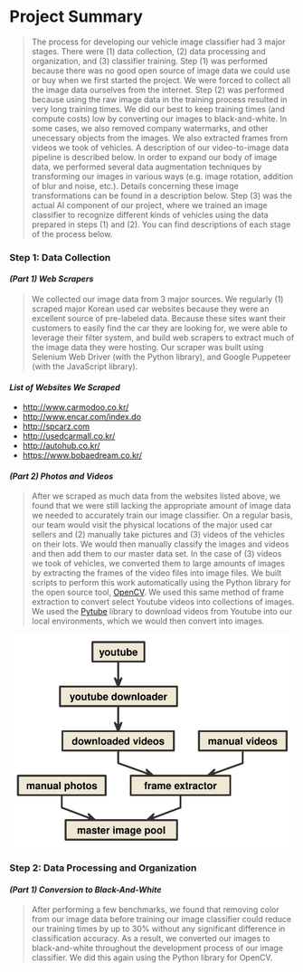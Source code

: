 # **Project Summary**

> The process for developing our vehicle image classifier had 3 major stages. There were (1) data collection, (2) data processing and organization, and (3) classifier training. Step (1) was performed because there was no good open source of image data we could use or buy when we first started the project. We were forced to collect all the image data ourselves from the internet. Step (2) was performed because using the raw image data in the training process resulted in very long training times. We did our best to keep training times (and compute costs) low by converting our images to black-and-white. In some cases, we also removed company watermarks, and other unecessary objects from the images. We also extracted frames from videos we took of vehicles. A description of our video-to-image data pipeline is described below. In order to expand our body of image data, we performed several data augmentation techniques by transforming our images in various ways (e.g. image rotation, addition of blur and noise, etc.). Details concerning these image transformations can be found in a description below. Step (3) was the actual AI component of our project, where we trained an image classifier to recognize different kinds of vehicles using the data prepared in steps (1) and (2). You can find descriptions of each stage of the process below.

### **Step 1: Data Collection**

#### *(Part 1) Web Scrapers*

> We collected our image data from 3 major sources. We regularly (1) scraped major Korean used car websites because they were an excellent source of pre-labeled data. Because these sites want their customers to easily find the car they are looking for, we were able to leverage their filter system, and build web scrapers to extract much of the image data they were hosting. Our scraper was built using Selenium Web Driver (with the Python library), and Google Puppeteer (with the JavaScript library).

#### *List of Websites We Scraped*

* http://www.carmodoo.co.kr/
* http://www.encar.com/index.do
* http://spcarz.com
* http://usedcarmall.co.kr/
* http://autohub.co.kr/
* https://www.bobaedream.co.kr/

#### *(Part 2) Photos and Videos*

> After we scraped as much data from the websites listed above, we found that we were still lacking the appropriate amount of image data we needed to accurately train our image classifier. On a regular basis, our team would visit the physical locations of the major used car sellers and (2) manually take pictures and (3) videos of the vehicles on their lots. We would then manually classify the images and videos and then add them to our master data set. In the case of (3) videos we took of vehicles, we converted them to large amounts of images by extracting the frames of the video files into image files. We built scripts to perform this work automatically using the Python library for the open source tool, [OpenCV](https://opencv.org/). We used this same method of frame extraction to convert select Youtube videos into collections of images. We used the [Pytube](https://github.com/nficano/pytube) library to download videos from Youtube into our local environments, which we would then convert into images.

![Alt diagram of manual image data collection](./report_files/manual_image_collection.svg)

### **Step 2: Data Processing and Organization**

#### *(Part 1) Conversion to Black-And-White*

> After performing a few benchmarks, we found that removing color from our image data before training our image classifier could reduce our training times by up to 30% without any significant difference in classification accuracy. As a result, we converted our images to black-and-white throughout the development process of our image classifier. We did this again using the Python library for OpenCV.




